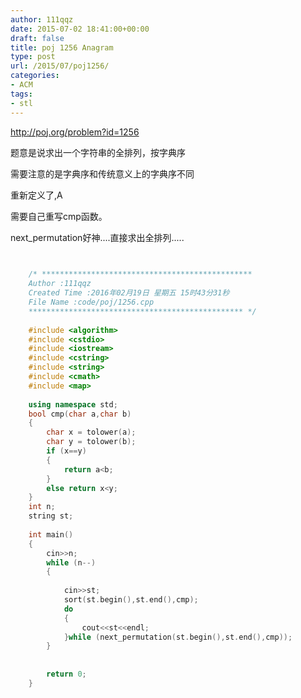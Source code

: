 ```yaml
---
author: 111qqz
date: 2015-07-02 18:41:00+00:00
draft: false
title: poj 1256 Anagram
type: post
url: /2015/07/poj1256/
categories:
- ACM
tags:
- stl
---
```


http://poj.org/problem?id=1256




题意是说求出一个字符串的全排列，按字典序




需要注意的是字典序和传统意义上的字典序不同




重新定义了,A


需要自己重写cmp函数。




next_permutation好神....直接求出全排列.....



```c++

    
    /* ***********************************************
    Author :111qqz
    Created Time :2016年02月19日 星期五 15时43分31秒
    File Name :code/poj/1256.cpp
    ************************************************ */
    
    #include <algorithm>
    #include <cstdio>
    #include <iostream>
    #include <cstring>
    #include <string>
    #include <cmath>
    #include <map>
    
    using namespace std;
    bool cmp(char a,char b)
    {
        char x = tolower(a);
        char y = tolower(b);
        if (x==y)
        {
            return a<b;
        }
        else return x<y;
    }
    int n;
    string st;
    
    int main()
    {
        cin>>n;
        while (n--)
        {
    
            cin>>st;
            sort(st.begin(),st.end(),cmp);
            do
            {
                cout<<st<<endl;
            }while (next_permutation(st.begin(),st.end(),cmp));
        }
    
    
    	return 0;
    }
    
    
```


